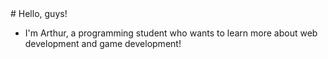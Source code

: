 <div id="title">
  # Hello, guys!
</div>

- I'm Arthur, a programming student who wants to learn more about web development and game development!
